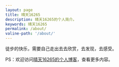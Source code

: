 ```yaml
---
layout: page
title: 晴天16265
description: 晴天16265的个人简介。
keywords: 晴天16265
permalink: /about/
valine-path: '/about/'
---
```


徒步的快乐，需要自己走出去去欣赏，去发现，去感受。

PS：欢迎访问[晴天16265的个人博客](https://blog.qingtian16265.com/)，查看更多内容。